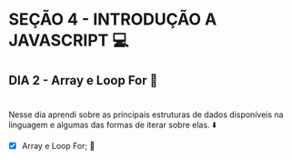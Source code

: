 # SEÇÃO 4 - INTRODUÇÃO A JAVASCRIPT :computer:

## DIA 2 - Array e Loop For :green_heart:

#

Nesse dia aprendi sobre as principais estruturas de dados disponíveis na linguagem e algumas das formas de iterar sobre elas. :arrow_down:

- [x] Array e Loop For; :rocket:

#

